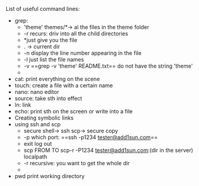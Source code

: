 List of useful command lines:

* grep: 
  * 'theme' themes/*-> al the files in the theme folder
  * -r recurs: driv into all the child directories
  * *just give you the file
  * . -> current dir
  * -n display the line number appearing in the file
  * -l just list the file names
  * -v ==grep -v 'theme' README.txt== do not have the string 'theme'
  * ​
* cat: print everything on the scene 
* touch: create a file with a certain name
* nano: nano editor
* source: take sth into effect
* ln: link
* echo: print sth on the screen or write into a file
* Creating symbolic links
* using ssh and scp
  * secure shell-> ssh scp-> secure copy
  * -p which port: ==ssh -p1234 tester@add1sun.com==
  * exit log out
  * scp FROM TO scp-r -P1234  tester@add1sun.com:(dir in the server) localpath
  * -r recursive: you want to get the whole dir
  * ​
* pwd print working directory